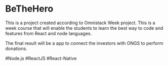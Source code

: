 # BeTheHero

This is a project created according to Omnistack Week project. This is a week course that will enable the students to learn the best way to code and features from React and node languages.

The final result will be a app to connect the investors with ONGS to perform donations.

#Node.js #ReactJS #React-Native

